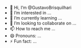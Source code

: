 - 👋 Hi, I’m @GustavoBrisquilhari
- 👀 I’m interested in ...
- 🌱 I’m currently learning ...
- 💞️ I’m looking to collaborate on ...
- 📫 How to reach me ...
- 😄 Pronouns: ...
- ⚡ Fun fact: ...

<!---
GustavoBrisquilhari/GustavoBrisquilhari is a ✨ special ✨ repository because its `README.md` (this file) appears on your GitHub profile.
You can click the Preview link to take a look at your changes.
--->
